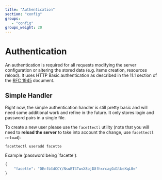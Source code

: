 ```yaml
---
title: "Authentication"
section: "config"
groups:
   - "config"
groups_weight: 20
---
```


# Authentication

An authentication is required for all requests modifying the server configuration or altering the stored data (e.g.
items creation, resources reload). It uses HTTP Basic authentication as described in the 11.1 section of the
[RFC 1945][1] document.

## Simple Handler

Right now, the simple authentication handler is still pretty basic and will need some additional work and refine in the
future. It only stores login and password pairs in a single file.

To create a new user please use the `facettectl` utility (note that you will need to **reload the server** to take into
account the change, use `facettectl reload`):

```
facettectl useradd facette
```

Example (password being `facette'):

```javascript
{
    "facette": "DEnfb3dCCY/NsuET4TwvX8ojD8fhxrcagGd1lbeXqL0="
}
```


[1]: http://www.ietf.org/rfc/rfc1945.txt
